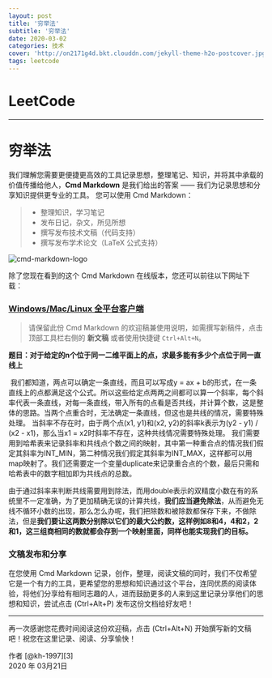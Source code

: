 ```yaml
---
layout: post
title: '穷举法'
subtitle: '穷举法'
date: 2020-03-02
categories: 技术
cover: 'http://on2171g4d.bkt.clouddn.com/jekyll-theme-h2o-postcover.jpg'
tags: leetcode﻿
---
```


# LeetCode

------

# 穷举法

我们理解您需要更便捷更高效的工具记录思想，整理笔记、知识，并将其中承载的价值传播给他人，**Cmd Markdown** 是我们给出的答案 —— 我们为记录思想和分享知识提供更专业的工具。 您可以使用 Cmd Markdown：

> * 整理知识，学习笔记
> * 发布日记，杂文，所见所想
> * 撰写发布技术文稿（代码支持）
> * 撰写发布学术论文（LaTeX 公式支持）

![cmd-markdown-logo](https://www.zybuluo.com/static/img/logo.png)

除了您现在看到的这个 Cmd Markdown 在线版本，您还可以前往以下网址下载：

### [Windows/Mac/Linux 全平台客户端](https://www.zybuluo.com/cmd/)

> 请保留此份 Cmd Markdown 的欢迎稿兼使用说明，如需撰写新稿件，点击顶部工具栏右侧的 <i class="icon-file"></i> **新文稿** 或者使用快捷键 `Ctrl+Alt+N`。

**题目：对于给定的n个位于同一二维平面上的点，求最多能有多少个点位于同一直线上**

​     	我们都知道，两点可以确定一条直线，而且可以写成y = ax + b的形式，在一条直线上的点都满足这个公式。所以这些给定点两两之间都可以算一个斜率，每个斜率代表一条直线，对每一条直线，带入所有的点看是否共线，并计算个数，这是整体的思路。
​		当两个点重合时，无法确定一条直线，但这也是共线的情况，需要特殊处理。
​		当斜率不存在时，由于两个点(x1, y1)和(x2, y2)的斜率k表示为(y2 - y1) / (x2 - x1)，那么当x1 = x2时斜率不存在，这种共线情况需要特殊处理。
​		我们需要用到哈希表来记录斜率和共线点个数之间的映射，其中第一种重合点的情况我们假定其斜率为INT_MIN，第二种情况我们假定其斜率为INT_MAX，这样都可以用map映射了。
​		我们还需要定一个变量duplicate来记录重合点的个数，最后只需和哈希表中的数字相加即为共线点的总数。

​	    由于通过斜率来判断共线需要用到除法，而用double表示的双精度小数在有的系统里不一定准确，为了更加精确无误的计算共线，**我们应当避免除法**，从而避免无线不循环小数的出现，那么怎么办呢，我们把除数和被除数都保存下来，不做除法，但是**我们要让这两数分别除以它们的最大公约数，这样例如8和4，4和2，2和1，这三组商相同的数就都会存到一个映射里面，同样也能实现我们的目标。**





### 文稿发布和分享

在您使用 Cmd Markdown 记录，创作，整理，阅读文稿的同时，我们不仅希望它是一个有力的工具，更希望您的思想和知识通过这个平台，连同优质的阅读体验，将他们分享给有相同志趣的人，进而鼓励更多的人来到这里记录分享他们的思想和知识，尝试点击 <i class="icon-share"></i> (Ctrl+Alt+P) 发布这份文档给好友吧！

------

再一次感谢您花费时间阅读这份欢迎稿，点击 <i class="icon-file"></i> (Ctrl+Alt+N) 开始撰写新的文稿吧！祝您在这里记录、阅读、分享愉快！

作者 [@kh-1997][3]     
2020 年 03月21日    